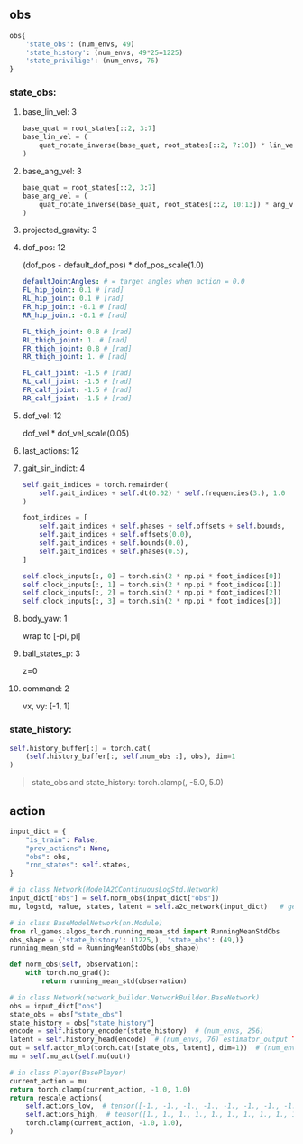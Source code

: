 ## obs
```python
obs{
    'state_obs': (num_envs, 49)
    'state_history': (num_envs, 49*25=1225)
    'state_privilige': (num_envs, 76)
}
```

### state_obs: 
1. base_lin_vel: 3
    ```python
    base_quat = root_states[::2, 3:7]
    base_lin_vel = (
        quat_rotate_inverse(base_quat, root_states[::2, 7:10]) * lin_vel_scale(1.0)
    )
    ```
2. base_ang_vel: 3
    ```python
    base_quat = root_states[::2, 3:7]
    base_ang_vel = (
        quat_rotate_inverse(base_quat, root_states[::2, 10:13]) * ang_vel_scale(0.25)
    )
    ```
3. projected_gravity: 3

4. dof_pos: 12

    (dof_pos - default_dof_pos) * dof_pos_scale(1.0)

    ```yaml
    defaultJointAngles: # = target angles when action = 0.0
    FL_hip_joint: 0.1 # [rad]
    RL_hip_joint: 0.1 # [rad]
    FR_hip_joint: -0.1 # [rad]
    RR_hip_joint: -0.1 # [rad]

    FL_thigh_joint: 0.8 # [rad]
    RL_thigh_joint: 1. # [rad]
    FR_thigh_joint: 0.8 # [rad]
    RR_thigh_joint: 1. # [rad]

    FL_calf_joint: -1.5 # [rad]
    RL_calf_joint: -1.5 # [rad]
    FR_calf_joint: -1.5 # [rad]
    RR_calf_joint: -1.5 # [rad]
    ```
5. dof_vel: 12
   
    dof_vel * dof_vel_scale(0.05)

6. last_actions: 12

7. gait_sin_indict: 4
    ```python
    self.gait_indices = torch.remainder(
        self.gait_indices + self.dt(0.02) * self.frequencies(3.), 1.0
    )

    foot_indices = [
        self.gait_indices + self.phases + self.offsets + self.bounds,
        self.gait_indices + self.offsets(0.0),
        self.gait_indices + self.bounds(0.0),
        self.gait_indices + self.phases(0.5),
    ]

    self.clock_inputs[:, 0] = torch.sin(2 * np.pi * foot_indices[0])
    self.clock_inputs[:, 1] = torch.sin(2 * np.pi * foot_indices[1])
    self.clock_inputs[:, 2] = torch.sin(2 * np.pi * foot_indices[2])
    self.clock_inputs[:, 3] = torch.sin(2 * np.pi * foot_indices[3])
    ```
8. body_yaw: 1
    
    wrap to [-pi, pi]

9.  ball_states_p: 3
    
    z=0

10. command: 2
    
    vx, vy: [-1, 1]

### state_history:
```python
self.history_buffer[:] = torch.cat(
    (self.history_buffer[:, self.num_obs :], obs), dim=1
)
```

> state_obs and state_history: torch.clamp(, -5.0, 5.0)



## action
```python
input_dict = {
    "is_train": False,
    "prev_actions": None,
    "obs": obs,
    "rnn_states": self.states,
}

# in class Network(ModelA2CContinuousLogStd.Network)
input_dict["obs"] = self.norm_obs(input_dict["obs"])
mu, logstd, value, states, latent = self.a2c_network(input_dict)   # get mu

# in class BaseModelNetwork(nn.Module)
from rl_games.algos_torch.running_mean_std import RunningMeanStdObs
obs_shape = {'state_history': (1225,), 'state_obs': (49,)}
running_mean_std = RunningMeanStdObs(obs_shape)

def norm_obs(self, observation):
    with torch.no_grad():
        return running_mean_std(observation)

# in class Network(network_builder.NetworkBuilder.BaseNetwork)
obs = input_dict["obs"]
state_obs = obs["state_obs"]
state_history = obs["state_history"]
encode = self.history_encoder(state_history)  # (num_envs, 256)
latent = self.history_head(encode)  # (num_envs, 76) estimator_output TODO: what is latent?
out = self.actor_mlp(torch.cat([state_obs, latent], dim=1))  # (num_envs, 128)
mu = self.mu_act(self.mu(out))

# in class Player(BasePlayer)
current_action = mu
return torch.clamp(current_action, -1.0, 1.0)
return rescale_actions(
    self.actions_low,  # tensor([-1., -1., -1., -1., -1., -1., -1., -1., -1., -1., -1., -1.], device='cuda:0')
    self.actions_high,  # tensor([1., 1., 1., 1., 1., 1., 1., 1., 1., 1., 1., 1.], device='cuda:0')
    torch.clamp(current_action, -1.0, 1.0),
)

```
